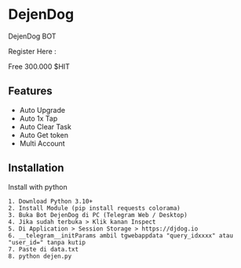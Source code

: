 
# DejenDog 
DejenDog BOT

Register Here : 

Free 300.000 $HIT

## Features

- Auto Upgrade
- Auto 1x Tap
- Auto Clear Task
- Auto Get token
- Multi Account

## Installation

Install with python

    1. Download Python 3.10+
    2. Install Module (pip install requests colorama)
    3. Buka Bot DejenDog di PC (Telegram Web / Desktop)
    4. Jika sudah terbuka > Klik kanan Inspect
    5. Di Application > Session Storage > https://djdog.io
    6. __telegram__initParams ambil tgwebappdata "query_idxxxx" atau "user_id=" tanpa kutip 
    7. Paste di data.txt
    8. python dejen.py

 
